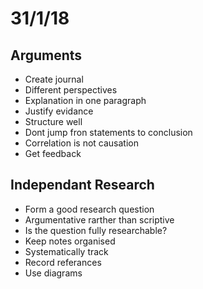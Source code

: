 # 31/1/18
## Arguments
* Create journal
* Different perspectives
* Explanation in one paragraph
* Justify evidance
* Structure well
* Dont jump fron statements to conclusion
* Correlation is not causation
* Get feedback
## Independant Research
* Form a good research question
* Argumentative rarther than scriptive
* Is the question fully researchable?
* Keep notes organised
* Systematically track
* Record referances
* Use diagrams

